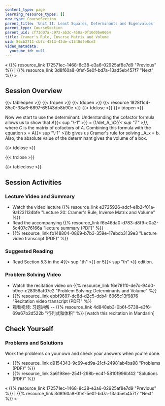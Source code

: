 ```yaml
---
content_type: page
learning_resource_types: []
ocw_type: CourseSection
parent_title: 'Unit II: Least Squares, Determinants and Eigenvalues'
parent_type: CourseSection
parent_uid: cf73d07a-c972-ab3c-450a-0f10d0be0664
title: Cramer's Rule, Inverse Matrix and Volume
uid: 86cb2711-cb7c-4313-42de-c1540dfe8ce2
video_metadata:
  youtube_id: null
---
```


« {{% resource_link 172571ec-1468-8c38-e3a6-02925af8e7d9 "Previous" %}} | {{% resource_link 3d8f60a8-0fef-5e0f-bd7a-13ad5eb457f7 "Next" %}} »

Session Overview
----------------

{{< tableopen >}}
{{< tropen >}}
{{< tdopen >}}
{{< resource 1828f1c4-85c0-38a6-6897-65143db8b90e >}}
{{< tdclose >}}
{{< tdopen >}}


Now we start to use the determinant. Understanding the cofactor formula allows us to show that _A_{{< sup "\\-1" >}} = (1/det_A_)_C{{< sup "T" >}}_, where _C_ is the matrix of cofactors of _A_. Combining this formula with the equation x = A{{< sup "\\-1" >}}b gives us Cramer's rule for solving _A_x = b. Also, the absolute value of the determinant gives the volume of a box.


{{< tdclose >}}

{{< trclose >}}

{{< tableclose >}}

Session Activities
------------------

### Lecture Video and Summary

*   Watch the video lecture {{% resource_link e2725926-adcf-e1b2-f01a-9a1231134bfe "Lecture 20: Cramer's Rule, Inverse Matrix and Volume" %}}
*   Read the accompanying {{% resource_link f6e46da0-d783-d8f9-c0a2-5c407c76166a "lecture summary (PDF)" %}}
*   {{% resource_link fb148804-0869-b7b3-359e-17ebcb3139e3 "Lecture video transcript (PDF)" %}}

### Suggested Reading

*   Read Section 5.3 in the 4{{< sup "th" >}} or 5{{< sup "th" >}} edition.

### Problem Solving Video

*   Watch the recitation video on {{% resource_link f6e781f0-de7c-94d0-b9ce-c28358af07e2 "Problem Solving: Determinants and Volume" %}}
*   {{% resource_link ebbf9697-dc8d-d2c5-dcb4-6065c13f9876 "Recitation video transcript (PDF)" %}}
*   观看视频: 习题讲解 -- {{% resource_link 4d848eb3-0b6f-5738-e3f6-69a67b2d522b "行列式和体积" %}} \[watch this recitation in Mandarin\]

Check Yourself
--------------

### Problems and Solutions

Work the problems on your own and check your answers when you're done.

*   {{% resource_link d9154343-9c69-ed9a-21cf-24981ab4ba98 "Problems (PDF)" %}}
*   {{% resource_link 3a6198ee-2541-298b-ec4f-5810f996bf42 "Solutions (PDF)" %}}

« {{% resource_link 172571ec-1468-8c38-e3a6-02925af8e7d9 "Previous" %}} | {{% resource_link 3d8f60a8-0fef-5e0f-bd7a-13ad5eb457f7 "Next" %}} »